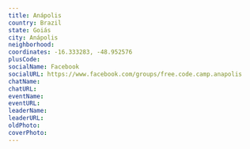 ```yaml
---
title: Anápolis
country: Brazil
state: Goiás
city: Anápolis
neighborhood: 
coordinates: -16.333283, -48.952576
plusCode:
socialName: Facebook
socialURL: https://www.facebook.com/groups/free.code.camp.anapolis
chatName:
chatURL:
eventName:
eventURL:
leaderName:
leaderURL:
oldPhoto: 
coverPhoto:
---
```

